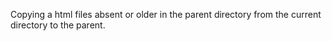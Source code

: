 Copying a html files absent or older in the parent directory from the current directory to the parent.
